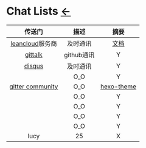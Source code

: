 # Chat Lists  [←](index.md)

| 传送门 | 描述 | 摘要 |
|:---:|:---:|:---:|
| [leancloud](https://leancloud.cn/dashboard/applist.html#/apps)服务商 | 及时通讯 | [文档](https://valine.js.org/) |
| [gittalk](#) | github通讯 | Y |
| [disqus](https://https-ambroseren-github-io-test.disqus.com/admin/install/settings/) | 及时通讯 | Y |
| []() | O_O | Y |
| [gitter community](https://gitter.im/home/explore) | O_O | [hexo-theme](https://gitter.im/hexo-theme-icarus/community) |
| []() | O_O | Y |
| []() | O_O | Y |
| []() | O_O | Y |
| []() | O_O | Y |
| lucy | 25 | X |
